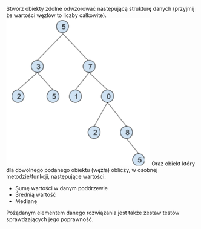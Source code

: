 Stwórz obiekty zdolne odwzorować następującą strukturę danych (przyjmij że wartości węzłów to liczby
całkowite).
![Binary tree](https://raw.githubusercontent.com/Xragez/binary-tree/master/img/tree_img.png)
Oraz obiekt który dla dowolnego podanego obiektu (węzła) obliczy, w osobnej metodzie/funkcji,
następujące wartości:
- Sumę wartości w danym poddrzewie
- Średnią wartość
- Medianę

Pożądanym elementem danego rozwiązania jest także zestaw testów sprawdzających jego poprawność.
